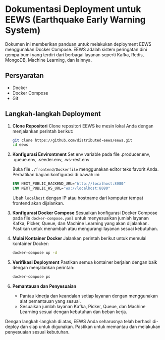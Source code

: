 # Dokumentasi Deployment untuk EEWS (Earthquake Early Warning System)

Dokumen ini memberikan panduan untuk melakukan deployment EEWS menggunakan Docker Compose. EEWS adalah sistem peringatan dini gempa bumi yang terdiri dari berbagai layanan seperti Kafka, Redis, MongoDB, Machine Learning, dan lainnya.

## Persyaratan

- Docker
- Docker Compose
- Git

## Langkah-langkah Deployment

1. **Clone Repositori**
   Clone repositori EEWS ke mesin lokal Anda dengan menjalankan perintah berikut:

   ```bash
   git clone https://github.com/distributed-eews/eews.git
   cd eews
   ```

2. **Konfigurasi Environtment**
   Set env variable pada file .producer.env, .queue.env, .seeder.env, .ws-rest.env

   Buka file `./frontend/Dockerfile` menggunakan editor teks favorit Anda. Perhatikan bagian konfigurasi di bawah ini:

   ```Dockerfile
   ENV NEXT_PUBLIC_BACKEND_URL="http://localhost:8080"
   ENV NEXT_PUBLIC_WS_URL="ws://localhost:8080"
   ```

   Ubah `localhost` dengan IP atau hostname dari komputer tempat frontend akan dijalankan.

3. **Konfigurasi Docker Compose**
   Sesuaikan konfigurasi Docker Compose pada file `docker-compose.yaml` untuk menyesuaikan jumlah layanan Kafka, Picker, Queue, dan Machine Learning yang akan dijalankan. Pastikan untuk menambah atau mengurangi layanan sesuai kebutuhan.

4. **Mulai Kontainer Docker**
   Jalankan perintah berikut untuk memulai kontainer Docker:

   ```bash
   docker-compose up -d
   ```

5. **Verifikasi Deployment**
   Pastikan semua kontainer berjalan dengan baik dengan menjalankan perintah:

   ```bash
   docker-compose ps
   ```

6. **Pemantauan dan Penyesuaian**
   - Pantau kinerja dan keandalan setiap layanan dengan menggunakan alat pemantauan yang sesuai.
   - Sesuaikan jumlah layanan Kafka, Picker, Queue, dan Machine Learning sesuai dengan kebutuhan dan beban kerja.

Dengan langkah-langkah di atas, EEWS Anda seharusnya telah berhasil di-deploy dan siap untuk digunakan. Pastikan untuk memantau dan melakukan penyesuaian sesuai kebutuhan.
